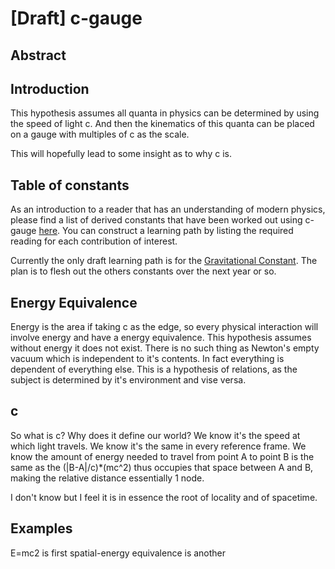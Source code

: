 # [Draft] c-gauge

## Abstract


## Introduction

This hypothesis assumes all quanta in physics can be determined by using the speed of light c. And then the kinematics of this quanta can be placed on a gauge with multiples of c as the scale.

This will hopefully lead to some insight as to why c is.

## Table of constants

As an introduction to a reader that has an understanding of modern physics, please find a list of derived constants that have been worked out using c-gauge [here](./constants). You can construct a learning path by listing the required reading for each contribution of interest.

Currently the only draft learning path is for the [Gravitational Constant](./gravitation-constant). The plan is to flesh out the others constants over the next year or so.


## Energy Equivalence

Energy is the area if taking c as the edge, so every physical interaction will involve energy and have a energy equivalence. This hypothesis assumes without energy it does not exist. There is no such thing as Newton's empty vacuum which is independent to it's contents. In fact everything is dependent of everything else. This is a hypothesis of relations, as the subject is determined by it's environment and vise versa. 

## c

So what is c? Why does it define our world? We know it's the speed at which light travels. We know it's the same in every reference frame. We know the amount of energy needed to travel from point A to point B is the same as the (|B-A|/c)*(mc^2) thus occupies that space between A and B, making the relative distance essentially 1 node.

I don't know but I feel it is in essence the root of locality and of spacetime.

## Examples

E=mc2 is first
spatial-energy equivalence is another